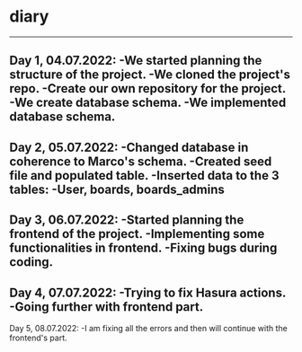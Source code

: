 # diary
-----------------------------------------------------------------------------------------------------------------------------------------------------------------------

Day 1, 04.07.2022:
-We started planning the structure of the project.
-We cloned the project's repo.
-Create our own repository for the project.
-We create database schema.
-We implemented database schema.
-----------------------------------------------------------------------------------------------------------------------------------------------------------------------

Day 2, 05.07.2022:
-Changed database in coherence to Marco's schema.
-Created seed file and populated table.
-Inserted data to the 3 tables:
-User, boards, boards_admins 
-----------------------------------------------------------------------------------------------------------------------------------------------------------------------

Day 3, 06.07.2022:
-Started planning the frontend of the project.
-Implementing some functionalities in frontend.
-Fixing bugs during coding.
-----------------------------------------------------------------------------------------------------------------------------------------------------------------------

Day 4, 07.07.2022:
-Trying to fix Hasura actions.
-Going further with frontend part.
-----------------------------------------------------------------------------------------------------------------------------------------------------------------------

Day 5, 08.07.2022:
-I am fixing all the errors and then will continue with the frontend's part.
